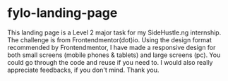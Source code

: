 # fylo-landing-page
This landing page is a Level 2 major task for my SideHustle.ng internship. 
The challenge is from Frontendmentor(dot)io.
Using the design format recommended by Frontendmentor, I have made a responsive design for both small screens (mobile phones & tablets) and large screens (pc).
You could go through the code and reuse if you need to.
I would also really appreciate feedbacks, if you don't mind. Thank you.
